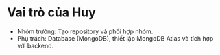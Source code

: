 # Vai trò của Huy
- Nhóm trưởng: Tạo repository và phối hợp nhóm.
- Phụ trách: Database (MongoDB), thiết lập MongoDB Atlas và tích hợp với backend.